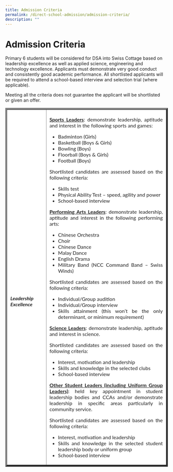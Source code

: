 ```yaml
---
title: Admission Criteria
permalink: /direct-school-admission/admission-criteria/
description: ""
---
```

# Admission Criteria






Primary 6 students will be considered for DSA into Swiss Cottage based on leadership excellence as well as applied science, engineering and technology excellence. Applicants must demonstrate very good conduct and consistently good academic performance. All shortlisted applicants will be required to attend a school-based interview and selection trial (where applicable).

Meeting all the criteria does not guarantee the applicant will be shortlisted or given an offer.

<div style="width:100%">
<table border="5" style="box-sizing: inherit; border-collapse: collapse; border-spacing: 0px; max-width: 100%; color: rgb(34, 34, 34); font-family: Lato, sans-serif; font-size: 16px; font-style: normal; font-variant-ligatures: normal; font-variant-caps: normal; font-weight: 400; letter-spacing: normal; orphans: 2; text-align: start; text-transform: none; white-space: normal; widows: 2; word-spacing: 0px; -webkit-text-stroke-width: 0px; text-decoration-thickness: initial; text-decoration-style: initial; text-decoration-color: initial; width: 867.998px;"><tbody style="box-sizing: inherit;"><tr style="box-sizing: inherit; background: rgb(255, 255, 255);"><td style="box-sizing: inherit; padding: 5px 10px; width: 151.768px;">


<br><br><br><br>
<h5>Leadership Excellence</h5>

</td><td style="box-sizing: inherit; padding: 5px 10px; width: 711.23px;">

<p style="box-sizing: inherit; font-size: 1em; text-align: justify;"><span style="box-sizing: inherit; text-decoration: underline;"><strong style="box-sizing: inherit; font-weight: bold;">Sports Leaders</strong></span>: demonstrate leadership, aptitude and interest in the following sports and games:</p>

<ul style="box-sizing: inherit; text-align: justify;">

<li style="box-sizing: inherit;">Badminton (Girls)</li>

<li style="box-sizing: inherit;">Basketball (Boys &amp; Girls)</li>

<li style="box-sizing: inherit;">Bowling (Boys)</li>

<li style="box-sizing: inherit;">Floorball (Boys &amp; Girls)</li>

<li style="box-sizing: inherit;">Football (Boys)</li>

</ul>

<p style="box-sizing: inherit; font-size: 1em; text-align: justify;">Shortlisted candidates are assessed based on the following criteria:</p>

<ul style="box-sizing: inherit; text-align: justify;">

<li style="box-sizing: inherit;">Skills test</li>

<li style="box-sizing: inherit;">Physical Ability Test – speed, agility and power</li>

<li style="box-sizing: inherit;">School-based interview</li>

</ul>

<p style="box-sizing: inherit; font-size: 1em; text-align: justify;"><span style="box-sizing: inherit; text-decoration: underline;"><strong style="box-sizing: inherit; font-weight: bold;">Performing Arts Leaders</strong></span>: demonstrate leadership, aptitude and interest in the following performing arts:</p>

<ul style="box-sizing: inherit; text-align: justify;">

<li style="box-sizing: inherit;">Chinese Orchestra</li>

<li style="box-sizing: inherit;">Choir</li>

<li style="box-sizing: inherit;">Chinese Dance</li>

<li style="box-sizing: inherit;">Malay Dance</li>

<li style="box-sizing: inherit;">English Drama</li>

<li style="box-sizing: inherit;">Military Band (NCC Command Band – Swiss Winds)</li>

</ul>

<p style="box-sizing: inherit; font-size: 1em; text-align: justify;">Shortlisted candidates are assessed based on the following criteria:</p>

<ul style="box-sizing: inherit; text-align: justify;">

<li style="box-sizing: inherit;">Individual/Group audition</li>

<li style="box-sizing: inherit;">Individual/Group interview</li>

<li style="box-sizing: inherit;">Skills attainment (this won’t be the only determinant, or minimum requirement)</li>

</ul>

<p style="box-sizing: inherit; font-size: 1em; text-align: justify;"><span style="box-sizing: inherit; text-decoration: underline;"><strong style="box-sizing: inherit; font-weight: bold;">Science Leaders</strong></span>: demonstrate leadership, aptitude and interest in science.</p>

<p style="box-sizing: inherit; font-size: 1em; text-align: justify;">Shortlisted candidates are assessed based on the following criteria:</p>

<ul style="box-sizing: inherit; text-align: justify;">

<li style="box-sizing: inherit;">Interest, motivation and leadership</li>

<li style="box-sizing: inherit;">Skills and knowledge in the selected clubs</li>

<li style="box-sizing: inherit;">School-based interview</li>

</ul>

<p style="box-sizing: inherit; font-size: 1em; text-align: justify;"><span style="box-sizing: inherit; text-decoration: underline;"><strong style="box-sizing: inherit; font-weight: bold;">Other Student Leaders (including Uniform Group Leaders)</strong></span>: held key appointment in student leadership bodies and CCAs and/or demonstrate leadership in specific areas particularly in community service.</p>

<p style="box-sizing: inherit; font-size: 1em; text-align: justify;">Shortlisted candidates are assessed based on the following criteria:</p>

<ul style="box-sizing: inherit;">

<li style="box-sizing: inherit; text-align: justify;">Interest, motivation and leadership</li>

<li style="box-sizing: inherit; text-align: justify;">Skills and knowledge in the selected student leadership body or uniform group</li>

<li style="box-sizing: inherit; text-align: justify;">School-based interview</li>

</ul>

</td></tr></tbody>

</table>
</div>